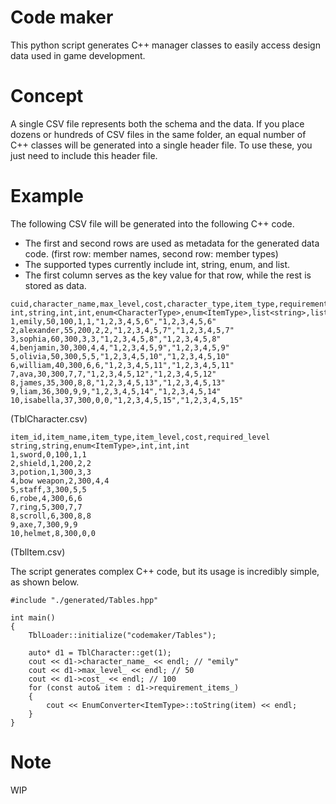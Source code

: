 # Code maker
This python script generates C++ manager classes to easily access design data used in game development.

# Concept
A single CSV file represents both the schema and the data. 
If you place dozens or hundreds of CSV files in the same folder, an equal number of C++ classes will be generated into a single header file. To use these, you just need to include this header file.

# Example
The following CSV file will be generated into the following C++ code.
- The first and second rows are used as metadata for the generated data code. (first row: member names, second row: member types)
- The supported types currently include int, string, enum, and list. 
- The first column serves as the key value for that row, while the rest is stored as data.
```
cuid,character_name,max_level,cost,character_type,item_type,requirement_quests,requirement_items
int,string,int,int,enum<CharacterType>,enum<ItemType>,list<string>,list<enum<ItemType>>
1,emily,50,100,1,1,"1,2,3,4,5,6","1,2,3,4,5,6"
2,alexander,55,200,2,2,"1,2,3,4,5,7","1,2,3,4,5,7"
3,sophia,60,300,3,3,"1,2,3,4,5,8","1,2,3,4,5,8"
4,benjamin,30,300,4,4,"1,2,3,4,5,9","1,2,3,4,5,9"
5,olivia,50,300,5,5,"1,2,3,4,5,10","1,2,3,4,5,10"
6,william,40,300,6,6,"1,2,3,4,5,11","1,2,3,4,5,11"
7,ava,30,300,7,7,"1,2,3,4,5,12","1,2,3,4,5,12"
8,james,35,300,8,8,"1,2,3,4,5,13","1,2,3,4,5,13"
9,liam,36,300,9,9,"1,2,3,4,5,14","1,2,3,4,5,14"
10,isabella,37,300,0,0,"1,2,3,4,5,15","1,2,3,4,5,15"
```
(TblCharacter.csv)

```
item_id,item_name,item_type,item_level,cost,required_level
string,string,enum<ItemType>,int,int,int
1,sword,0,100,1,1
2,shield,1,200,2,2
3,potion,1,300,3,3
4,bow weapon,2,300,4,4
5,staff,3,300,5,5
6,robe,4,300,6,6
7,ring,5,300,7,7
8,scroll,6,300,8,8
9,axe,7,300,9,9
10,helmet,8,300,0,0
```
(TblItem.csv)


The script generates complex C++ code, but its usage is incredibly simple, as shown below.
```
#include "./generated/Tables.hpp"

int main()
{
    TblLoader::initialize("codemaker/Tables");

    auto* d1 = TblCharacter::get(1);
    cout << d1->character_name_ << endl; // "emily"
    cout << d1->max_level_ << endl; // 50
    cout << d1->cost_ << endl; // 100
    for (const auto& item : d1->requirement_items_)
    {
        cout << EnumConverter<ItemType>::toString(item) << endl; 
    }
}
```

# Note
WIP

